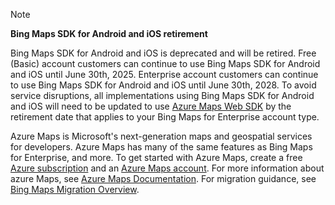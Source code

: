 > [!NOTE]
> **Bing Maps SDK for Android and iOS retirement**
>
> Bing Maps SDK for Android and iOS is deprecated and will be retired. Free (Basic) account customers can continue to use Bing Maps SDK for Android and iOS until June 30th, 2025. Enterprise account customers can continue to use Bing Maps SDK for Android and iOS until June 30th, 2028. To avoid service disruptions, all implementations using Bing Maps SDK for Android and iOS will need to be updated to use [Azure Maps Web SDK](/azure/azure-maps/how-to-use-map-control) by the retirement date that applies to your Bing Maps for Enterprise account type.
>
> Azure Maps is Microsoft's next-generation maps and geospatial services for developers. Azure Maps has many of the same features as Bing Maps for Enterprise, and more. To get started with Azure Maps, create a free [Azure subscription](https://azure.microsoft.com/free) and an [Azure Maps account](/azure/azure-maps/how-to-manage-account-keys#create-a-new-account). For more information about azure Maps, see [Azure Maps Documentation](/azure/azure-maps/). For migration guidance, see [Bing Maps Migration Overview](/azure/azure-maps/migrate-bing-maps-overview).
